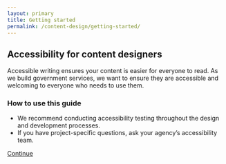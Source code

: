 ```yaml
---
layout: primary
title: Getting started
permalink: /content-design/getting-started/
---
```


## Accessibility for content designers

Accessible writing ensures your content is easier for everyone to read. As we build government services, we want to ensure they are accessible and welcoming to everyone who needs to use them.

### How to use this guide

- We recommend conducting accessibility testing throughout the design and development processes.
- If you have project-specific questions, ask your agency’s accessibility team.

<a class="usa-button button-next" href="{{ site.baseurl }}/content-design/plain-language/">Continue <i class="fa fa-chevron-right" aria-hidden="true"></i></a>
